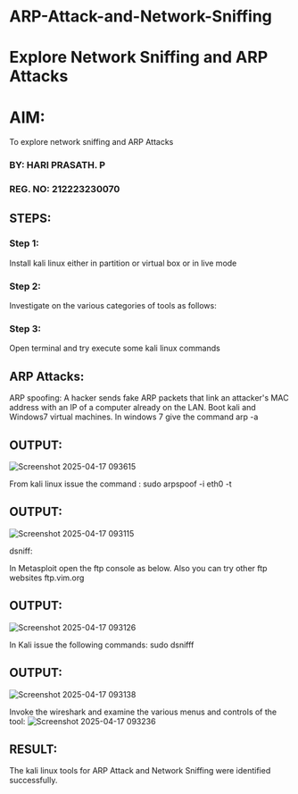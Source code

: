 # ARP-Attack-and-Network-Sniffing
# Explore Network Sniffing and ARP Attacks

# AIM:

To explore network sniffing and ARP Attacks

### BY: HARI PRASATH. P
### REG. NO: 212223230070

## STEPS:

### Step 1:

Install kali linux either in partition or virtual box or in live mode

### Step 2:

Investigate on the various categories of tools as follows:


### Step 3:
Open terminal and try execute some kali linux commands

## ARP Attacks:  
ARP spoofing: A hacker sends fake ARP packets that link an attacker's MAC address with an IP of a computer already on the LAN. 
Boot kali and Windows7 virtual machines.
In windows 7 give the command arp -a
## OUTPUT:
![Screenshot 2025-04-17 093615](https://github.com/user-attachments/assets/e6e6eb33-d64c-4c5f-8a2f-0073c3057353)


From kali linux issue the command :
sudo arpspoof -i eth0 -t <target system> <gateway>
## OUTPUT:
![Screenshot 2025-04-17 093115](https://github.com/user-attachments/assets/208f35fb-13f8-4e8c-af7c-f007d8515033)




 dsniff:






In Metasploit open the ftp console as below. Also you can try other ftp websites ftp.vim.org
## OUTPUT:
![Screenshot 2025-04-17 093126](https://github.com/user-attachments/assets/a0f3370d-7ebc-442a-be4c-3e918a03c507)





In Kali issue the following commands:
sudo dsnifff
## OUTPUT:

![Screenshot 2025-04-17 093138](https://github.com/user-attachments/assets/a6729b80-ae63-4e4c-a7c9-2923e95b16af)


Invoke the wireshark and examine the various menus  and controls of the tool:
![Screenshot 2025-04-17 093236](https://github.com/user-attachments/assets/a9355ea3-d506-4375-922a-c41189cf303a)


## RESULT:
The kali linux tools for ARP Attack and Network Sniffing were identified successfully.
